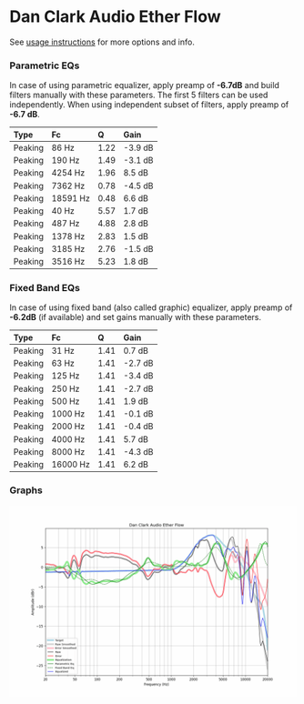 # Dan Clark Audio Ether Flow
See [usage instructions](https://github.com/jaakkopasanen/AutoEq#usage) for more options and info.

### Parametric EQs
In case of using parametric equalizer, apply preamp of **-6.7dB** and build filters manually
with these parameters. The first 5 filters can be used independently.
When using independent subset of filters, apply preamp of **-6.7 dB**.

| Type    | Fc       |    Q | Gain    |
|:--------|:---------|:-----|:--------|
| Peaking | 86 Hz    | 1.22 | -3.9 dB |
| Peaking | 190 Hz   | 1.49 | -3.1 dB |
| Peaking | 4254 Hz  | 1.96 | 8.5 dB  |
| Peaking | 7362 Hz  | 0.78 | -4.5 dB |
| Peaking | 18591 Hz | 0.48 | 6.6 dB  |
| Peaking | 40 Hz    | 5.57 | 1.7 dB  |
| Peaking | 487 Hz   | 4.88 | 2.8 dB  |
| Peaking | 1378 Hz  | 2.83 | 1.5 dB  |
| Peaking | 3185 Hz  | 2.76 | -1.5 dB |
| Peaking | 3516 Hz  | 5.23 | 1.8 dB  |

### Fixed Band EQs
In case of using fixed band (also called graphic) equalizer, apply preamp of **-6.2dB**
(if available) and set gains manually with these parameters.

| Type    | Fc       |    Q | Gain    |
|:--------|:---------|:-----|:--------|
| Peaking | 31 Hz    | 1.41 | 0.7 dB  |
| Peaking | 63 Hz    | 1.41 | -2.7 dB |
| Peaking | 125 Hz   | 1.41 | -3.4 dB |
| Peaking | 250 Hz   | 1.41 | -2.7 dB |
| Peaking | 500 Hz   | 1.41 | 1.9 dB  |
| Peaking | 1000 Hz  | 1.41 | -0.1 dB |
| Peaking | 2000 Hz  | 1.41 | -0.4 dB |
| Peaking | 4000 Hz  | 1.41 | 5.7 dB  |
| Peaking | 8000 Hz  | 1.41 | -4.3 dB |
| Peaking | 16000 Hz | 1.41 | 6.2 dB  |

### Graphs
![](./Dan%20Clark%20Audio%20Ether%20Flow.png)